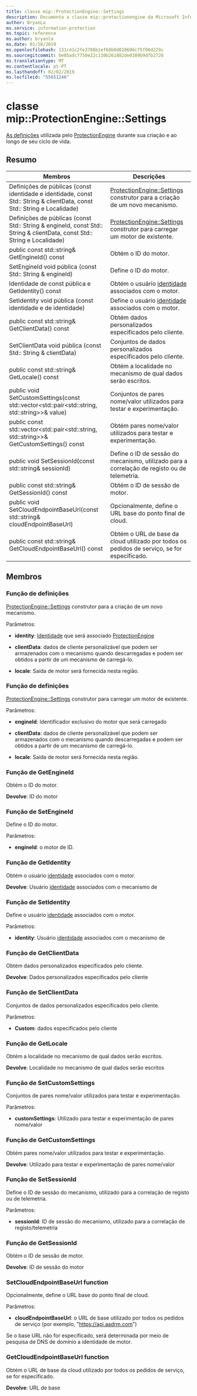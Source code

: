 ```yaml
---
title: classe mip::ProtectionEngine::Settings
description: Documenta a classe mip::protectionengine da Microsoft Information Protection (MIP) SDK.
author: BryanLa
ms.service: information-protection
ms.topic: reference
ms.author: bryanla
ms.date: 01/28/2019
ms.openlocfilehash: 131c41c2fe3788b1ef68b0d020606cf5f00d229c
ms.sourcegitcommit: be05adc7750e22c110b261882de0389b9dfb2726
ms.translationtype: MT
ms.contentlocale: pt-PT
ms.lasthandoff: 02/02/2019
ms.locfileid: "55651246"
---
```

# <a name="class-mipprotectionenginesettings"></a>classe mip::ProtectionEngine::Settings 
[As definições](class_mip_protectionengine_settings.md) utilizada pelo [ProtectionEngine](class_mip_protectionengine.md) durante sua criação e ao longo de seu ciclo de vida.
  
## <a name="summary"></a>Resumo
 Membros                        | Descrições                                
--------------------------------|---------------------------------------------
Definições de públicas (const identidade e identidade, const Std:: String & clientData, const Std:: String e Localidade)  |  [ProtectionEngine::Settings](class_mip_protectionengine_settings.md) construtor para a criação de um novo mecanismo.
Definições de públicas (const Std:: String & engineId, const Std:: String & clientData, const Std:: String e Localidade)  |  [ProtectionEngine::Settings](class_mip_protectionengine_settings.md) construtor para carregar um motor de existente.
public const std::string& GetEngineId() const  |  Obtém o ID do motor.
SetEngineId void pública (const Std:: String & engineId)  |  Define o ID do motor.
Identidade de const pública e GetIdentity() const  |  Obtém o usuário [identidade](class_mip_identity.md) associados com o motor.
SetIdentity void pública (const identidade e de identidade)  |  Define o usuário [identidade](class_mip_identity.md) associados com o motor.
public const std::string& GetClientData() const  |  Obtém dados personalizados especificados pelo cliente.
SetClientData void pública (const Std:: String & clientData)  |  Conjuntos de dados personalizados especificados pelo cliente.
public const std::string& GetLocale() const  |  Obtém a localidade no mecanismo de qual dados serão escritos.
public void SetCustomSettings(const std::vector\<std::pair\<std::string, std::string\>\>& value)  |  Conjuntos de pares nome/valor utilizados para testar e experimentação.
public const std::vector\<std::pair\<std::string, std::string\>\>& GetCustomSettings() const  |  Obtém pares nome/valor utilizados para testar e experimentação.
public void SetSessionId(const std::string& sessionId)  |  Define o ID de sessão do mecanismo, utilizado para a correlação de registo ou de telemetria.
public const std::string& GetSessionId() const  |  Obtém o ID de sessão de motor.
public void SetCloudEndpointBaseUrl(const std::string& cloudEndpointBaseUrl)  |  Opcionalmente, define o URL base do ponto final de cloud.
public const std::string& GetCloudEndpointBaseUrl() const  |  Obtém o URL de base da cloud utilizado por todos os pedidos de serviço, se for especificado.
  
## <a name="members"></a>Membros
  
### <a name="settings-function"></a>Função de definições
[ProtectionEngine::Settings](class_mip_protectionengine_settings.md) construtor para a criação de um novo mecanismo.

Parâmetros:  
* **identity**: [Identidade](class_mip_identity.md) que será associado [ProtectionEngine](class_mip_protectionengine.md)


* **clientData**: dados de cliente personalizável que podem ser armazenados com o mecanismo quando descarregadas e podem ser obtidos a partir de um mecanismo de carregá-lo. 


* **locale**: Saída de motor será fornecida nesta região.


  
### <a name="settings-function"></a>Função de definições
[ProtectionEngine::Settings](class_mip_protectionengine_settings.md) construtor para carregar um motor de existente.

Parâmetros:  
* **engineId**: Identificador exclusivo do motor que será carregado 


* **clientData**: dados de cliente personalizável que podem ser armazenados com o mecanismo quando descarregadas e podem ser obtidos a partir de um mecanismo de carregá-lo. 


* **locale**: Saída de motor será fornecida nesta região.


  
### <a name="getengineid-function"></a>Função de GetEngineId
Obtém o ID do motor.

  
**Devolve**: ID do motor
  
### <a name="setengineid-function"></a>Função de SetEngineId
Define o ID do motor.

Parâmetros:  
* **engineId**: o motor de ID.


  
### <a name="getidentity-function"></a>Função de GetIdentity
Obtém o usuário [identidade](class_mip_identity.md) associados com o motor.

  
**Devolve**: Usuário [identidade](class_mip_identity.md) associados com o mecanismo de
  
### <a name="setidentity-function"></a>Função de SetIdentity
Define o usuário [identidade](class_mip_identity.md) associados com o motor.

Parâmetros:  
* **identity**: Usuário [identidade](class_mip_identity.md) associados com o mecanismo de


  
### <a name="getclientdata-function"></a>Função de GetClientData
Obtém dados personalizados especificados pelo cliente.

  
**Devolve**: Dados personalizados especificados pelo cliente
  
### <a name="setclientdata-function"></a>Função de SetClientData
Conjuntos de dados personalizados especificados pelo cliente.

Parâmetros:  
* **Custom**: dados especificados pelo cliente


  
### <a name="getlocale-function"></a>Função de GetLocale
Obtém a localidade no mecanismo de qual dados serão escritos.

  
**Devolve**: Localidade no mecanismo de qual dados serão escritos
  
### <a name="setcustomsettings-function"></a>Função de SetCustomSettings
Conjuntos de pares nome/valor utilizados para testar e experimentação.

Parâmetros:  
* **customSettings**: Utilizado para testar e experimentação de pares nome/valor


  
### <a name="getcustomsettings-function"></a>Função de GetCustomSettings
Obtém pares nome/valor utilizados para testar e experimentação.

  
**Devolve**: Utilizado para testar e experimentação de pares nome/valor
  
### <a name="setsessionid-function"></a>Função de SetSessionId
Define o ID de sessão do mecanismo, utilizado para a correlação de registo ou de telemetria.

Parâmetros:  
* **sessionId**: ID de sessão do mecanismo, utilizado para a correlação de registo/telemetria


  
### <a name="getsessionid-function"></a>Função de GetSessionId
Obtém o ID de sessão de motor.

  
**Devolve**: ID de sessão do motor
  
### <a name="setcloudendpointbaseurl-function"></a>SetCloudEndpointBaseUrl function
Opcionalmente, define o URL base do ponto final de cloud.

Parâmetros:  
* **cloudEndpointBaseUrl**: o URL de base utilizado por todos os pedidos de serviço (por exemplo, "https://api.aadrm.com")


Se o base URL não for especificado, será determinada por meio de pesquisa de DNS de domínio a identidade de motor.
  
### <a name="getcloudendpointbaseurl-function"></a>GetCloudEndpointBaseUrl function
Obtém o URL de base da cloud utilizado por todos os pedidos de serviço, se for especificado.

  
**Devolve**: URL de base